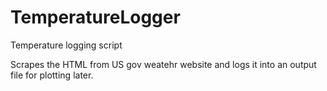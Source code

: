 # TemperatureLogger
Temperature logging script

Scrapes the HTML from US gov weatehr website and logs it into an output file for plotting later.
